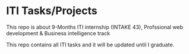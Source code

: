 # ITI Tasks/Projects

This repo is about 9-Months ITI internship (INTAKE 43), Profssional web development & Business intelligence track

This repo contains all ITI tasks and it will be updated until I graduate.
